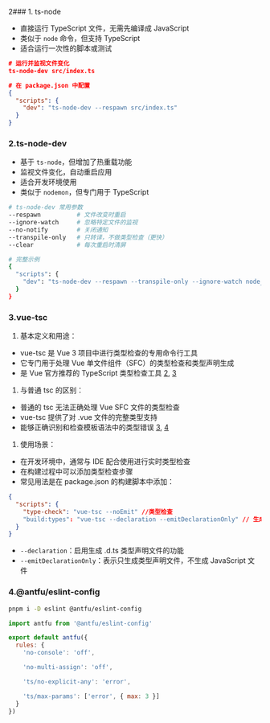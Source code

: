 2### 1. ts-node

- 直接运行 TypeScript 文件，无需先编译成 JavaScript
- 类似于 `node` 命令，但支持 TypeScript
- 适合运行一次性的脚本或测试

```json
# 运行并监视文件变化
ts-node-dev src/index.ts

# 在 package.json 中配置
{
  "scripts": {
    "dev": "ts-node-dev --respawn src/index.ts"
  }
}

```

### 2.ts-node-dev

- 基于 `ts-node`，但增加了热重载功能
- 监视文件变化，自动重启应用
- 适合开发环境使用
- 类似于 `nodemon`，但专门用于 TypeScript

```bash
# ts-node-dev 常用参数
--respawn          # 文件改变时重启
--ignore-watch     # 忽略特定文件的监视
--no-notify        # 关闭通知
--transpile-only   # 只转译，不做类型检查（更快）
--clear            # 每次重启时清屏

# 完整示例
{
  "scripts": {
    "dev": "ts-node-dev --respawn --transpile-only --ignore-watch node_modules src/index.ts"
  }
}

```

### 3.vue-tsc

1. 基本定义和用途：

- vue-tsc 是 Vue 3 项目中进行类型检查的专用命令行工具
- 它专门用于处理 Vue 单文件组件（SFC）的类型检查和类型声明生成
- 是 Vue 官方推荐的 TypeScript 类型检查工具 [2](https://vuejs.org/guide/typescript/overview), [3](https://www.typescriptlang.org/docs/handbook/compiler-options.html)

1. 与普通 tsc 的区别：

- 普通的 tsc 无法正确处理 Vue SFC 文件的类型检查
- vue-tsc 提供了对 .vue 文件的完整类型支持
- 能够正确识别和检查模板语法中的类型错误 [3](https://www.typescriptlang.org/docs/handbook/compiler-options.html), [4](https://vitest.dev/config/)

1. 使用场景：

- 在开发环境中，通常与 IDE 配合使用进行实时类型检查
- 在构建过程中可以添加类型检查步骤
- 常见用法是在 package.json 的构建脚本中添加：

```json
{
  "scripts": {
    "type-check": "vue-tsc --noEmit" //类型检查
    "build:types": "vue-tsc --declaration --emitDeclarationOnly" // 生成类型文件1
  }
}
```

- `--declaration`：启用生成 .d.ts 类型声明文件的功能
- `--emitDeclarationOnly`：表示只生成类型声明文件，不生成 JavaScript 文件

### 4.@antfu/eslint-config

```bash
pnpm i -D eslint @antfu/eslint-config
```

```js
import antfu from '@antfu/eslint-config'

export default antfu({
  rules: {
    'no-console': 'off',

    'no-multi-assign': 'off',

    'ts/no-explicit-any': 'error',

    'ts/max-params': ['error', { max: 3 }]
  }
})
```
